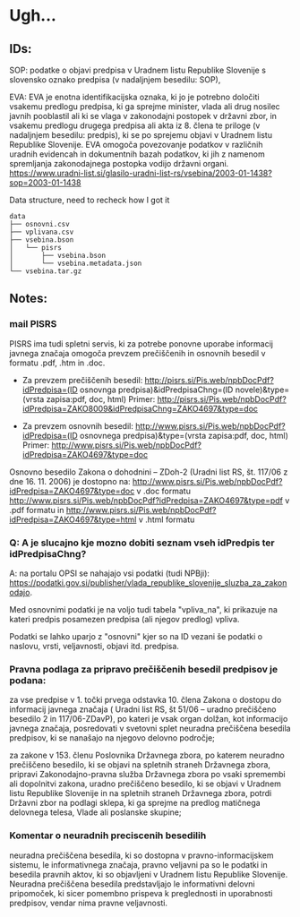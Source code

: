 # Ugh...

## IDs:
SOP:
podatke o objavi predpisa v Uradnem listu Republike Slovenije s slovensko oznako predpisa (v nadaljnjem besedilu: SOP),


EVA:
EVA je enotna identifikacijska oznaka, ki jo je potrebno določiti vsakemu 
predlogu predpisa, ki ga sprejme minister, vlada ali drug nosilec javnih pooblastil 
ali ki se vlaga v zakonodajni postopek v državni zbor, in vsakemu predlogu 
drugega predpisa ali akta iz 8. člena te priloge (v nadaljnjem besedilu: predpis), 
ki se po sprejemu objavi v Uradnem listu Republike Slovenije.
     EVA omogoča povezovanje podatkov v različnih uradnih evidencah in 
dokumentnih bazah podatkov, ki jih z namenom spremljanja zakonodajnega 
postopka vodijo državni organi.
https://www.uradni-list.si/glasilo-uradni-list-rs/vsebina/2003-01-1438?sop=2003-01-1438


Data structure, need to recheck how I got it
```
data
├── osnovni.csv
├── vplivana.csv
├── vsebina.bson
│   └── pisrs
│       ├── vsebina.bson
│       └── vsebina.metadata.json
└── vsebina.tar.gz
```

## Notes:

### mail PISRS
PISRS ima tudi spletni servis, ki za potrebe ponovne uporabe informacij javnega značaja omogoča prevzem prečiščenih in osnovnih besedil v formatu .pdf, .htm in .doc.

- Za prevzem prečiščenih besedil:
http://pisrs.si/Pis.web/npbDocPdf?idPredpisa=(ID osnovnga predpisa)&idPredpisaChng=(ID novele)&type=(vrsta zapisa:pdf, doc, html)
Primer:
http://pisrs.si/Pis.web/npbDocPdf?idPredpisa=ZAKO8009&idPredpisaChng=ZAKO4697&type=doc


- Za prevzem osnovnih besedil:
http://www.pisrs.si/Pis.web/npbDocPdf?idPredpisa=(ID osnovnega predpisa)&type=(vrsta zapisa:pdf, doc, html)
Primer:
http://www.pisrs.si/Pis.web/npbDocPdf?idPredpisa=ZAKO4697&type=doc

Osnovno besedilo Zakona o dohodnini – ZDoh-2 (Uradni list RS, št. 117/06 z dne 16. 11. 2006) je dostopno na:
http://www.pisrs.si/Pis.web/npbDocPdf?idPredpisa=ZAKO4697&type=doc v .doc formatu
http://www.pisrs.si/Pis.web/npbDocPdf?idPredpisa=ZAKO4697&type=pdf v .pdf formatu in
http://www.pisrs.si/Pis.web/npbDocPdf?idPredpisa=ZAKO4697&type=html v .html formatu

### Q: A je slucajno kje mozno dobiti seznam vseh idPredpis ter idPredpisaChng?
A: na portalu OPSI se nahajajo vsi podatki (tudi NPBji):
https://podatki.gov.si/publisher/vlada_republike_slovenije_sluzba_za_zakonodajo.

Med osnovnimi podatki je na voljo tudi tabela "vpliva_na", ki prikazuje na kateri predpis posamezen predpisa (ali njegov predlog) vpliva.

Podatki se lahko uparjo z "osnovni" kjer so na ID vezani še podatki o naslovu, vrsti, veljavnosti, objavi itd. predpisa.

### Pravna podlaga za pripravo prečiščenih besedil predpisov je podana:


za vse predpise v 1. točki prvega odstavka 10. člena Zakona o dostopu do informacij javnega značaja ( Uradni list RS, št 51/06 – uradno prečiščeno besedilo 2 in 117/06-ZDavP), po kateri je vsak organ dolžan, kot informacijo javnega značaja, posredovati v svetovni splet neuradna prečiščena besedila predpisov, ki se nanašajo na njegovo delovno področje;
 

za zakone v 153. členu Poslovnika Državnega zbora, po katerem
neuradno prečiščeno besedilo, ki se objavi na spletnih straneh Državnega zbora, pripravi Zakonodajno-pravna služba Državnega zbora po vsaki spremembi ali dopolnitvi zakona,
uradno prečiščeno besedilo, ki se objavi v Uradnem listu Republike Slovenije in na spletnih straneh Državnega zbora, potrdi Državni zbor na podlagi sklepa, ki ga sprejme na predlog matičnega delovnega telesa, Vlade ali poslanske skupine;


### Komentar o neuradnih preciscenih besedilih
neuradna prečiščena besedila, ki so dostopna v pravno-informacijskem sistemu, le informativnega značaja, pravno veljavni pa so le podatki in besedila pravnih aktov, ki so objavljeni v Uradnem listu Republike Slovenije. Neuradna prečiščena besedila predstavljajo le informativni delovni pripomoček, ki sicer pomembno prispeva k preglednosti in uporabnosti predpisov, vendar nima pravne veljavnosti.

